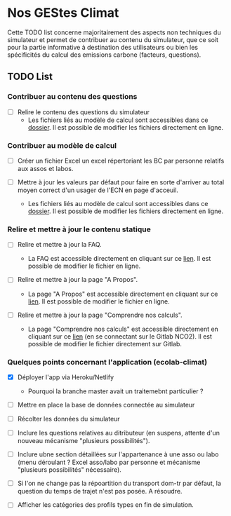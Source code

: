 # Nos GEStes Climat

Cette TODO list concerne majoritairement des aspects non techniques du simulateur et permet de contribuer au contenu du simulateur, que ce soit pour la partie informative à destination des utilisateurs ou bien les spécificités du calcul des emissions carbone (facteurs, questions).

## TODO List

### Contribuer au contenu des questions

- [ ] Relire le contenu des questions du simulateur
  - Les fichiers liés au modèle de calcul sont accessibles dans ce [dossier](https://github.com/Clemog/ecolab-data/data). Il est possible de modifier les fichiers directement en ligne.

### Contribuer au modèle de calcul

- [ ] Créer un fichier Excel un excel répertoriant les BC par personne relatifs aux assos et labos.

- [ ] Mettre à jour les valeurs par défaut pour faire en sorte d'arriver au total moyen correct d'un usager de l'ECN en page d'acceuil.
  - Les fichiers liés au modèle de calcul sont accessibles dans ce [dossier](https://github.com/Clemog/ecolab-data/data). Il est possible de modifier les fichiers directement en ligne.

### Relire et mettre à jour le contenu statique

- [ ] Relire et mettre à jour la FAQ.
  - La FAQ est accessible directement en cliquant sur ce [lien](https://github.com/Clemog/ecolab-climat/blob/master/source/sites/publicodes/FAQ.md). Il est possible de modifier le fichier en ligne.

- [ ] Relire et mettre à jour la page "A Propos".
  - La page "A Propos" est accessible directement en cliquant sur ce [lien](https://github.com/Clemog/ecolab-climat/blob/master/source/sites/publicodes/about.md). Il est possible de modifier le fichier en ligne.

- [ ] Relire et mettre à jour la page "Comprendre nos calculs".
  - La page "Comprendre nos calculs" est accessible directement en cliquant sur ce [lien](https://github.com/Clemog/ecolab-climat/blob/master/source/sites/mon-entreprise.fr/pages/Documentation/RulesList.tsx) (en se connectant sur le Gitlab NCO2). Il est possible de modifier le fichier directement sur Gitlab.
  

### Quelques points concernant l'application (ecolab-climat)

- [x] Déployer l'app via Heroku/Netlify
  - Pourquoi la branche master avait un traitemebnt particulier ?

- [ ] Mettre en place la base de données connectée au simulateur

- [ ] Récolter les données du simulateur

- [ ] Inclure les questions relatives au ditributeur (en suspens, attente d'un nouveau mécanisme "plusieurs possibilités").

- [ ] Inclure ubne section détaillées sur l'appartenance à une asso ou labo (menu déroulant ? Excel asso/labo par personne et mécanisme "plusieurs possibilités" nécessaire).

- [ ] Si l'on ne change pas la répoartition du transport dom-tr par défaut, la question du temps de trajet n'est pas posée. A résoudre.

- [ ] Afficher les catégories des profils types en fin de simulation.

